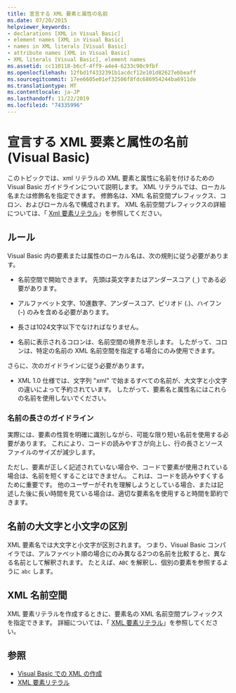 ```yaml
---
title: 宣言する XML 要素と属性の名前
ms.date: 07/20/2015
helpviewer_keywords:
- declarations [XML in Visual Basic]
- element names [XML in Visual Basic]
- names in XML literals [Visual Basic]
- attribute names [XML in Visual Basic]
- XML literals [Visual Basic], element names
ms.assetid: cc110118-b6cf-4ff9-a4e4-6233c90c9fbf
ms.openlocfilehash: 12fbd1f4332391b1acdcf12e101d82627ebbeaff
ms.sourcegitcommit: 17ee6605e01ef32506f8fdc686954244ba6911de
ms.translationtype: MT
ms.contentlocale: ja-JP
ms.lasthandoff: 11/22/2019
ms.locfileid: "74335996"
---
```

# <a name="names-of-declared-xml-elements-and-attributes-visual-basic"></a>宣言する XML 要素と属性の名前 (Visual Basic)
このトピックでは、xml リテラルの XML 要素と属性に名前を付けるための Visual Basic ガイドラインについて説明します。  XML リテラルでは、ローカル名または修飾名を指定できます。 修飾名は、XML 名前空間プレフィックス、コロン、およびローカル名で構成されます。 XML 名前空間プレフィックスの詳細については、「 [Xml 要素リテラル](../../../../visual-basic/language-reference/xml-literals/xml-element-literal.md)」を参照してください。  
  
## <a name="rules"></a>ルール  
 Visual Basic 内の要素または属性のローカル名は、次の規則に従う必要があります。  
  
- 名前空間で開始できます。 先頭は英文字またはアンダースコア (`_`) である必要があります。  
  
- アルファベット文字、10進数字、アンダースコア、ピリオド (.)、ハイフン (-) のみを含める必要があります。  
  
- 長さは1024文字以下でなければなりません。  
  
- 名前に表示されるコロンは、名前空間の境界を示します。 したがって、コロンは、特定の名前の XML 名前空間を指定する場合にのみ使用できます。  
  
 さらに、次のガイドラインに従う必要があります。  
  
- XML 1.0 仕様では、文字列 "xml" で始まるすべての名前が、大文字と小文字の違いによって予約されています。 したがって、要素名と属性名にはこれらの名前を使用しないでください。  
  
### <a name="name-length-guidelines"></a>名前の長さのガイドライン  
 実際には、要素の性質を明確に識別しながら、可能な限り短い名前を使用する必要があります。 これにより、コードの読みやすさが向上し、行の長さとソースファイルのサイズが減少します。  
  
 ただし、要素が正しく記述されていない場合や、コードで要素が使用されている場合は、名前を短くすることはできません。 これは、コードを読みやすくするために重要です。 他のユーザーがそれを理解しようとしている場合、または記述した後に長い時間を見ている場合は、適切な要素名を使用すると時間を節約できます。  
  
## <a name="case-sensitivity-in-names"></a>名前の大文字と小文字の区別  
 XML 要素名では大文字と小文字が区別されます。 つまり、Visual Basic コンパイラでは、アルファベット順の場合にのみ異なる2つの名前を比較すると、異なる名前として解釈されます。 たとえば、`ABC` を解釈し、個別の要素を参照するように `abc` します。  
  
## <a name="xml-namespaces"></a>XML 名前空間  
 XML 要素リテラルを作成するときに、要素名の XML 名前空間プレフィックスを指定できます。 詳細については、「 [XML 要素リテラル](../../../../visual-basic/language-reference/xml-literals/xml-element-literal.md)」を参照してください。  
  
## <a name="see-also"></a>参照

- [Visual Basic での XML の作成](../../../../visual-basic/programming-guide/language-features/xml/creating-xml.md)
- [XML 要素リテラル](../../../../visual-basic/language-reference/xml-literals/xml-element-literal.md)

